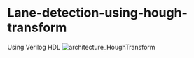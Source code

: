 # Lane-detection-using-hough-transform
Using Verilog HDL
![architecture_HoughTransform](https://github.com/DPhongUIT2021/Lane-detection-using-hough-transform/assets/86732153/96c0995f-5fb8-4d2e-a58d-388b4d8e7b65)
